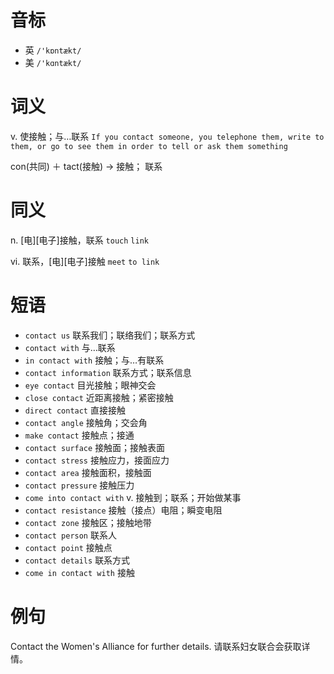 # 音标

- 英 `/'kɒntækt/`
- 美 `/'kɑntækt/`

# 词义

v. 使接触；与…联系
`If you contact someone, you telephone them, write to them, or go to see them in order to tell or ask them something`



con(共同) ＋ tact(接触) → 接触； 联系

# 同义

n. [电][电子]接触，联系
`touch` `link`

vi. 联系，[电][电子]接触
`meet` `to link`

# 短语

- `contact us` 联系我们；联络我们；联系方式
- `contact with` 与…联系
- `in contact with` 接触；与…有联系
- `contact information` 联系方式；联系信息
- `eye contact` 目光接触；眼神交会
- `close contact` 近距离接触；紧密接触
- `direct contact` 直接接触
- `contact angle` 接触角；交会角
- `make contact` 接触点；接通
- `contact surface` 接触面；接触表面
- `contact stress` 接触应力，接面应力
- `contact area` 接触面积，接触面
- `contact pressure` 接触压力
- `come into contact with` v. 接触到；联系；开始做某事
- `contact resistance` 接触（接点）电阻；瞬变电阻
- `contact zone` 接触区；接触地带
- `contact person` 联系人
- `contact point` 接触点
- `contact details` 联系方式
- `come in contact with` 接触

# 例句

Contact the Women's Alliance for further details.
请联系妇女联合会获取详情。


